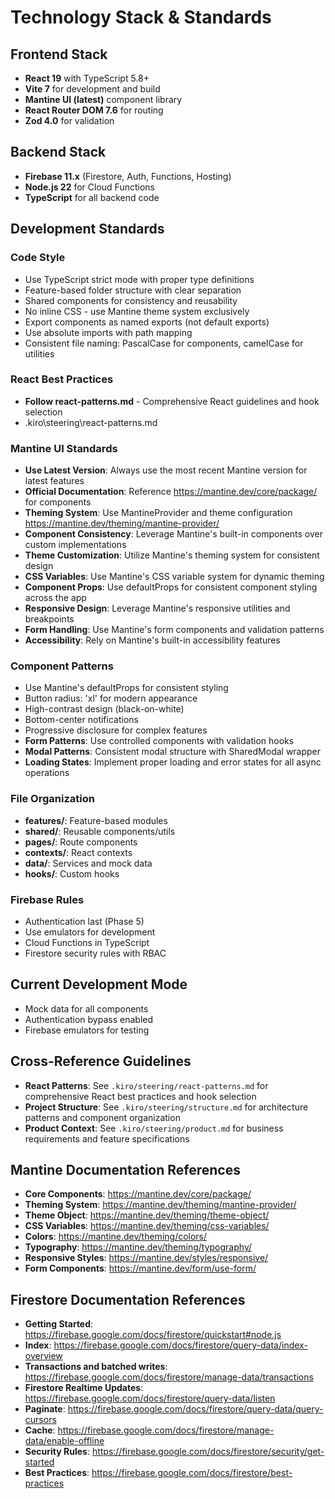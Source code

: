 # Technology Stack & Standards

## Frontend Stack

- **React 19** with TypeScript 5.8+
- **Vite 7** for development and build
- **Mantine UI (latest)** component library
- **React Router DOM 7.6** for routing
- **Zod 4.0** for validation

## Backend Stack

- **Firebase 11.x** (Firestore, Auth, Functions, Hosting)
- **Node.js 22** for Cloud Functions
- **TypeScript** for all backend code

## Development Standards

### Code Style

- Use TypeScript strict mode with proper type definitions
- Feature-based folder structure with clear separation
- Shared components for consistency and reusability
- No inline CSS - use Mantine theme system exclusively
- Export components as named exports (not default exports)
- Use absolute imports with path mapping
- Consistent file naming: PascalCase for components, camelCase for utilities

### React Best Practices

- **Follow react-patterns.md** - Comprehensive React guidelines and hook selection
- .kiro\steering\react-patterns.md

### Mantine UI Standards

- **Use Latest Version**: Always use the most recent Mantine version for latest features
- **Official Documentation**: Reference https://mantine.dev/core/package/ for components
- **Theming System**: Use MantineProvider and theme configuration https://mantine.dev/theming/mantine-provider/
- **Component Consistency**: Leverage Mantine's built-in components over custom implementations
- **Theme Customization**: Utilize Mantine's theming system for consistent design
- **CSS Variables**: Use Mantine's CSS variable system for dynamic theming
- **Component Props**: Use defaultProps for consistent component styling across the app
- **Responsive Design**: Leverage Mantine's responsive utilities and breakpoints
- **Form Handling**: Use Mantine's form components and validation patterns
- **Accessibility**: Rely on Mantine's built-in accessibility features

### Component Patterns

- Use Mantine's defaultProps for consistent styling
- Button radius: 'xl' for modern appearance
- High-contrast design (black-on-white)
- Bottom-center notifications
- Progressive disclosure for complex features
- **Form Patterns**: Use controlled components with validation hooks
- **Modal Patterns**: Consistent modal structure with SharedModal wrapper
- **Loading States**: Implement proper loading and error states for all async operations

### File Organization

- **features/**: Feature-based modules
- **shared/**: Reusable components/utils
- **pages/**: Route components
- **contexts/**: React contexts
- **data/**: Services and mock data
- **hooks/**: Custom hooks

### Firebase Rules

- Authentication last (Phase 5)
- Use emulators for development
- Cloud Functions in TypeScript
- Firestore security rules with RBAC

## Current Development Mode

- Mock data for all components
- Authentication bypass enabled
- Firebase emulators for testing

## Cross-Reference Guidelines

- **React Patterns**: See `.kiro/steering/react-patterns.md` for comprehensive React best practices and hook selection
- **Project Structure**: See `.kiro/steering/structure.md` for architecture patterns and component organization
- **Product Context**: See `.kiro/steering/product.md` for business requirements and feature specifications

## Mantine Documentation References

- **Core Components**: https://mantine.dev/core/package/
- **Theming System**: https://mantine.dev/theming/mantine-provider/
- **Theme Object**: https://mantine.dev/theming/theme-object/
- **CSS Variables**: https://mantine.dev/theming/css-variables/
- **Colors**: https://mantine.dev/theming/colors/
- **Typography**: https://mantine.dev/theming/typography/
- **Responsive Styles**: https://mantine.dev/styles/responsive/
- **Form Components**: https://mantine.dev/form/use-form/

## Firestore Documentation References

- **Getting Started**: https://firebase.google.com/docs/firestore/quickstart#node.js
- **Index**: https://firebase.google.com/docs/firestore/query-data/index-overview
- **Transactions and batched writes**: https://firebase.google.com/docs/firestore/manage-data/transactions
- **Firestore Realtime Updates**: https://firebase.google.com/docs/firestore/query-data/listen
- **Paginate**: https://firebase.google.com/docs/firestore/query-data/query-cursors
- **Cache**: https://firebase.google.com/docs/firestore/manage-data/enable-offline
- **Security Rules**: https://firebase.google.com/docs/firestore/security/get-started
- **Best Practices**: https://firebase.google.com/docs/firestore/best-practices
